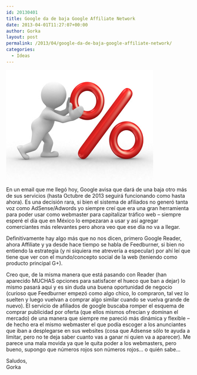 ```yaml
---
id: 20130401
title: Google da de baja Google Affiliate Network
date: 2013-04-01T11:27:07+00:00
author: Gorka
layout: post
permalink: /2013/04/google-da-de-baja-google-affiliate-network/
categories:
  - Ideas
---
```

<img style="margin: auto;" src="/public/img/2013/04/percent-symbol.jpg" alt="Affiliate Marketing" />

En un email que me llegó hoy, Google avisa que dará de una baja otro más de sus servicios (hasta Octubre de 2013 seguirá funcionando como hasta ahora). Es una decisión rara, si bien el sistema de afiliados no generó tanta voz como AdSense/Adwords yo siempre creí que era una gran herramienta para poder usar como webmaster para capitalizar tráfico web – siempre esperé el día que en México lo empezaran a usar y así agregar comerciantes más relevantes pero ahora veo que ese día no va a llegar.

Definitivamente hay algo más que no nos dicen, primero Google Reader, ahora Affiliate y ya desde hace tiempo se habla de Feedburner, si bien no entiendo la estrategia (y ni siquiera me atrevería a especular) por ahí leí que tiene que ver con el mundo/concepto social de la web (teniendo como producto principal G+).

Creo que, de la misma manera que está pasando con Reader (han aparecido MUCHAS opciones para satisfacer el hueco que ban a dejar) lo mismo pasará aqui y es sin duda una buena oportunidad de negocio (curioso que Feedburner empezó como algo chico, lo compraron, tal vez lo suelten y luego vuelvan a comprar algo similar cuando se vuelva grande de nuevo). El servicio de afiliados de google buscaba romper el esquema de comprar publicidad por oferta (que ellos mismos ofrecían y dominan el mercado) de una manera que siempre me pareció más dinámica y flexible – de hecho era el mismo webmaster el que podía escoger a los anunciantes que iban a desplegarse en sus websites (cosa que Adsense sólo te ayuda a limitar, pero no te deja saber cuanto vas a ganar ni quien va a aparecer). Me parece una mala movida ya que le quita poder a los webmasters, pero bueno, supongo que números rojos son números rojos… o quién sabe…

Saludos,<br />
Gorka

